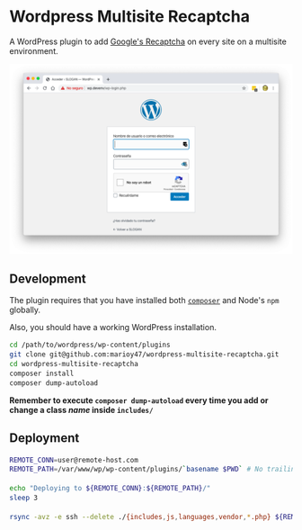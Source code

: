 # Wordpress Multisite Recaptcha

A WordPress plugin to add [Google's Recaptcha](https://www.google.com/recaptcha) on every site on a multisite environment.

![Example of the login screen](help/login-screen.png)

## Development

The plugin requires that you have installed both [`composer`](https://getcomposer.org) and Node's `npm` globally.

Also, you should have a working WordPress installation.

```bash
cd /path/to/wordpress/wp-content/plugins
git clone git@github.com:marioy47/wordpress-multisite-recaptcha.git
cd wordpress-multisite-recaptcha
composer install
composer dump-autoload
```

**Remember to execute `composer dump-autoload` every time you add or change a class _name_ inside `includes/`**

## Deployment

```bash
REMOTE_CONN=user@remote-host.com
REMOTE_PATH=/var/www/wp/wp-content/plugins/`basename $PWD` # No trailing slash

echo "Deploying to ${REMOTE_CONN}:${REMOTE_PATH}/"
sleep 3

rsync -avz -e ssh --delete ./{includes,js,languages,vendor,*.php} ${REMOTE_CONN}:${REMOTE_PATH}/
```
